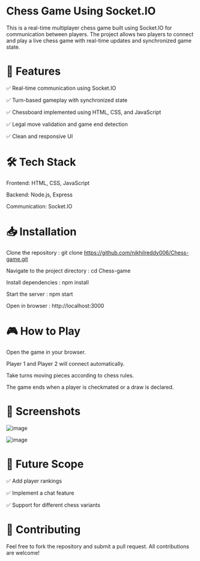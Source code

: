 # Chess Game Using Socket.IO

This is a real-time multiplayer chess game built using Socket.IO for communication between players. The project allows two players to connect and play a live chess game with real-time updates and synchronized game state.

# 🚀 Features
✅ Real-time communication using Socket.IO

✅ Turn-based gameplay with synchronized state

✅ Chessboard implemented using HTML, CSS, and JavaScript

✅ Legal move validation and game end detection

✅ Clean and responsive UI

# 🛠️ Tech Stack
Frontend: HTML, CSS, JavaScript

Backend: Node.js, Express 

Communication: Socket.IO

# 📥 Installation
Clone the repository : 
git clone https://github.com/nikhilreddy006/Chess-game.git

Navigate to the project directory : cd Chess-game

Install dependencies : npm install

Start the server : npm start

Open in browser : http://localhost:3000

# 🎮 How to Play
Open the game in your browser.

Player 1 and Player 2 will connect automatically.

Take turns moving pieces according to chess rules.

The game ends when a player is checkmated or a draw is declared.

# 📸 Screenshots
![image](https://github.com/user-attachments/assets/ee2d5414-1d02-4464-9809-459b5fdac583)

![image](https://github.com/user-attachments/assets/6f68e3b9-862c-4c4d-afa1-eb6cff40a0d7)


# 🔮 Future Scope
✅ Add player rankings

✅ Implement a chat feature

✅ Support for different chess variants

# 🤝 Contributing
Feel free to fork the repository and submit a pull request. All contributions are welcome!

